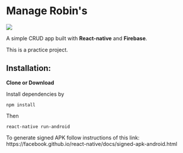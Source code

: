 # Manage Robin's

![](https://raw.githubusercontent.com/ishraqe/manage-user/master/src/assets/images/readme.png)


<p>A simple CRUD app built with <strong>React-native</strong> and <strong>Firebase</strong>.</p>
<p>This is a practice project. </p>
<h2>Installation:</h2>
<p><b>Clone or Download</b></p>
<p>Install dependencies by </p>

<pre><code>npm install</code></pre>

Then
<pre><code>react-native run-android</code></pre>

<p>To generate signed APK follow instructions of this link: https://facebook.github.io/react-native/docs/signed-apk-android.html </p>
